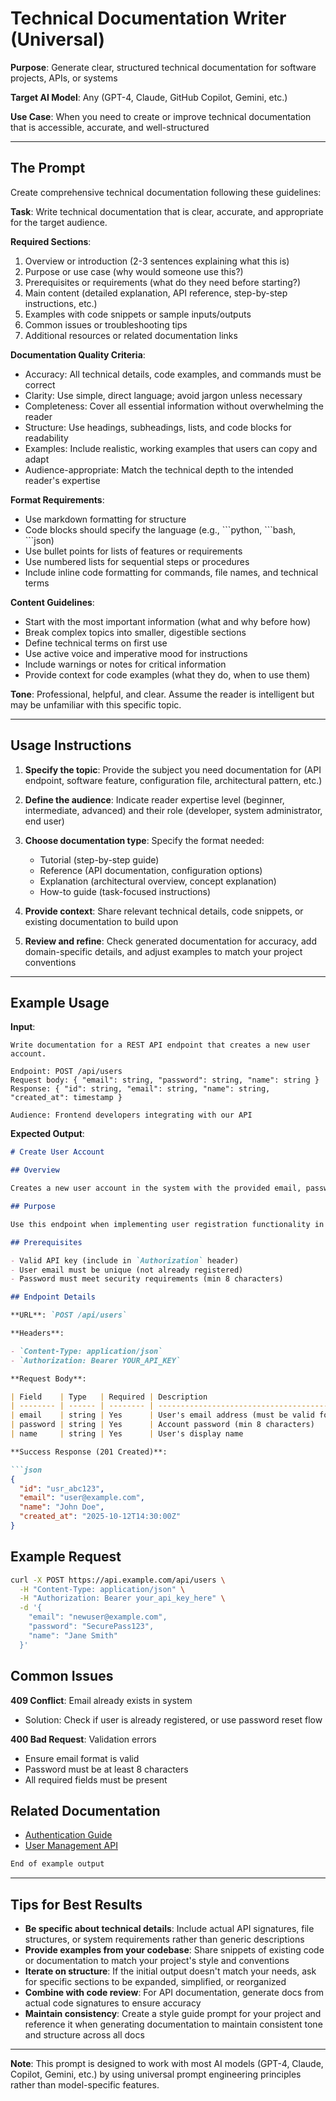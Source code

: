 # Technical Documentation Writer (Universal)

**Purpose**: Generate clear, structured technical documentation for software projects, APIs, or systems

**Target AI Model**: Any (GPT-4, Claude, GitHub Copilot, Gemini, etc.)

**Use Case**: When you need to create or improve technical documentation that is accessible, accurate, and well-structured

---

## The Prompt

Create comprehensive technical documentation following these guidelines:

**Task**: Write technical documentation that is clear, accurate, and appropriate for the target audience.

**Required Sections**:

1. Overview or introduction (2-3 sentences explaining what this is)
2. Purpose or use case (why would someone use this?)
3. Prerequisites or requirements (what do they need before starting?)
4. Main content (detailed explanation, API reference, step-by-step instructions, etc.)
5. Examples with code snippets or sample inputs/outputs
6. Common issues or troubleshooting tips
7. Additional resources or related documentation links

**Documentation Quality Criteria**:

- Accuracy: All technical details, code examples, and commands must be correct
- Clarity: Use simple, direct language; avoid jargon unless necessary
- Completeness: Cover all essential information without overwhelming the reader
- Structure: Use headings, subheadings, lists, and code blocks for readability
- Examples: Include realistic, working examples that users can copy and adapt
- Audience-appropriate: Match the technical depth to the intended reader's expertise

**Format Requirements**:

- Use markdown formatting for structure
- Code blocks should specify the language (e.g., \`\`\`python, \`\`\`bash, \`\`\`json)
- Use bullet points for lists of features or requirements
- Use numbered lists for sequential steps or procedures
- Include inline code formatting for commands, file names, and technical terms

**Content Guidelines**:

- Start with the most important information (what and why before how)
- Break complex topics into smaller, digestible sections
- Define technical terms on first use
- Use active voice and imperative mood for instructions
- Include warnings or notes for critical information
- Provide context for code examples (what they do, when to use them)

**Tone**: Professional, helpful, and clear. Assume the reader is intelligent but may be unfamiliar with this specific topic.

---

## Usage Instructions

1. **Specify the topic**: Provide the subject you need documentation for (API endpoint, software feature, configuration file, architectural pattern, etc.)

2. **Define the audience**: Indicate reader expertise level (beginner, intermediate, advanced) and their role (developer, system administrator, end user)

3. **Choose documentation type**: Specify the format needed:
   - Tutorial (step-by-step guide)
   - Reference (API documentation, configuration options)
   - Explanation (architectural overview, concept explanation)
   - How-to guide (task-focused instructions)

4. **Provide context**: Share relevant technical details, code snippets, or existing documentation to build upon

5. **Review and refine**: Check generated documentation for accuracy, add domain-specific details, and adjust examples to match your project conventions

---

## Example Usage

**Input**:

```text
Write documentation for a REST API endpoint that creates a new user account.

Endpoint: POST /api/users
Request body: { "email": string, "password": string, "name": string }
Response: { "id": string, "email": string, "name": string, "created_at": timestamp }

Audience: Frontend developers integrating with our API
```

**Expected Output**:

```markdown
# Create User Account

## Overview

Creates a new user account in the system with the provided email, password, and name.

## Purpose

Use this endpoint when implementing user registration functionality in your application.

## Prerequisites

- Valid API key (include in `Authorization` header)
- User email must be unique (not already registered)
- Password must meet security requirements (min 8 characters)

## Endpoint Details

**URL**: `POST /api/users`

**Headers**:

- `Content-Type: application/json`
- `Authorization: Bearer YOUR_API_KEY`

**Request Body**:

| Field    | Type   | Required | Description                                 |
| -------- | ------ | -------- | ------------------------------------------- |
| email    | string | Yes      | User's email address (must be valid format) |
| password | string | Yes      | Account password (min 8 characters)         |
| name     | string | Yes      | User's display name                         |

**Success Response (201 Created)**:

```json
{
  "id": "usr_abc123",
  "email": "user@example.com",
  "name": "John Doe",
  "created_at": "2025-10-12T14:30:00Z"
}
```

## Example Request

```bash
curl -X POST https://api.example.com/api/users \
  -H "Content-Type: application/json" \
  -H "Authorization: Bearer your_api_key_here" \
  -d '{
    "email": "newuser@example.com",
    "password": "SecurePass123",
    "name": "Jane Smith"
  }'
```

## Common Issues

**409 Conflict**: Email already exists in system

- Solution: Check if user is already registered, or use password reset flow

**400 Bad Request**: Validation errors

- Ensure email format is valid
- Password must be at least 8 characters
- All required fields must be present

## Related Documentation

- [Authentication Guide](./authentication.md)
- [User Management API](./user-management.md)

```markdown
End of example output
```

---

## Tips for Best Results

- **Be specific about technical details**: Include actual API signatures, file structures, or system requirements rather than generic descriptions
- **Provide examples from your codebase**: Share snippets of existing code or documentation to match your project's style and conventions
- **Iterate on structure**: If the initial output doesn't match your needs, ask for specific sections to be expanded, simplified, or reorganized
- **Combine with code review**: For API documentation, generate docs from actual code signatures to ensure accuracy
- **Maintain consistency**: Create a style guide prompt for your project and reference it when generating documentation to maintain consistent tone and structure across all docs

---

**Note**: This prompt is designed to work with most AI models (GPT-4, Claude, Copilot, Gemini, etc.) by using universal prompt engineering principles rather than model-specific features.
